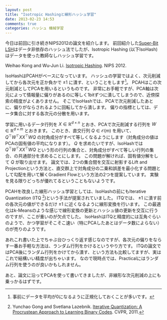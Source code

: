 ```yaml
---
layout: post
title: "Isotropic Hashingと線形ハッシュ学習"
date: 2013-02-23 14:53
comments: true
categories: ハッシュ 機械学習
---
```


今日は前回に引き続きNIPS2012の論文を紹介します。
前回紹介した[Super-Bit LSH](/blog/2013/01/26/super-bit-lsh/)はデータ非依存のハッシュ法でしたが、Isotropic Hashing (以下IsoHash)はデータを使った教師なしハッシュ学習です。

Weihao Kong and Wu-Jun Li. [Isotropic Hashing](http://www.cs.sjtu.edu.cn/~liwujun/paper/NIPS12-IsoHash.pdf). NIPS 2012.

<!-- more -->

IsoHashはPCAHがベースになっています。
ハッシュの学習ではよく、次元削減してから各次元を正か負かで $\pm1$ に潰す、ということをします[^1]。
PCAHはこの次元削減としてPCAを用いるというものです。
非常にお手軽ですが、PCA軸は次元によって情報量に偏りがあるのに等しく1bitずつに潰してしまうので、近傍探索の精度がよくありません。
そこでIsoHashでは、PCAで次元削減したあとに、偏りがならされるように回転してから潰します。
偏りの指標としては、データ集合に対する各次元の分散を用います。

[^1]: 事前にデータを平均が0になるように正規化しておくことが多いです。

学習に用いるデータ行列を $X\in\mathbb R^{d\times n}$ とおき、PCAで次元削減する行列を $W\in\mathbb R^{d\times m}$ とおきます。
このとき、直交行列 $Q\in\mathcal O(m)$ を用いて、 $Q^\top W^\top XX^\top WQ$ の対角成分がすべて等しくなるようにします（対角成分の値はPCAの固有値の平均になります）。
$Q$ を求めたいですが、IsoHashでは $Q^\top W^\top XX^\top WQ$ という形の行列の集合と、対角成分がすべて等しい行列の集合、の共通部分を求めることにします。
この問題が解ければ、固有値分解をして $Q$ が取り出せます。
論文では、2つの集合間を交互に射影するLift and Projectionという方法と、直交群上で対角成分の二乗和誤差を最小化する問題として勾配を用いて解くGradient Flowという方法の2つを提案しています。
実験を見る限りどっちが優れてるということもないようです。

PCAHを改良した線形ハッシュ学習としては、IsoHashの前にもIterative Quantization (ITQ [^2])という手法が提案されていました。
ITQでは、 $\pm1$ に潰す前の各次元の値ができるだけ $\pm1$ に近くなるように線形変換を行います。
この最適化はk-Meansのような感じで線形変換の更新とハッシュ値の更新を交互に行うのですが、ここが重いのが欠点でした。
IsoHashはITQと精度的には互角ぐらいのようで、かつ学習がそこそこ速い（特にPCAしたあとはデータ数によらない）のが売りのようです。

[^2]: Yunchao Gong and Svetlana Lazebnik.
    [Iterative Quantization: A Procrustean Approach to Learning Binary Codes](http://www.cs.illinois.edu/homes/slazebni/publications/cvpr11_small_code.pdf).
    CVPR, 2011.

あれこれ書いた上でちゃぶ台ひっくり返す感じなのですが、各次元の偏りをならす一番お手軽な方法は、ランダム行列をかけるというやり方です。
ITQの論文ではPCA後にランダム行列をかけてから潰す、という方法も比較してますが、実はこれで結構いい精度が出ちゃいます。
なので現時点では、Practicalにはランダム行列を使うのが良いかもしれません。

あと、論文に沿ってPCAを使って書いてきましたが、非線形な次元削減の上にも乗っかるはずです。
